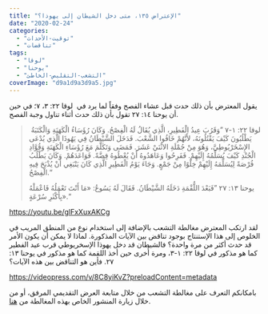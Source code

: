 ```yaml
---
title: "الإعتراض ١٣٥، متى دخل الشيطان إلى يهوذا؟"
date: "2020-02-24"
categories: 
  - "توقيت-الأحداث"
  - "تناقضات"
tags: 
  - "لوقا"
  - "يوحنا"
  - "التشعب-التقليص-الخاطئ"
coverImage: "d9a1d9a3d9a5.jpg"
---
```


يقول المعترض بأن ذلك حدث قبل عشاء الفصح وفقاً لما يرد في  لوقا ٢٢: ٣، ٧؛ في حين أن يوحنا ١٤: ٢٧ تقول بأن ذلك حدث أثناء تناول وجبة الفصح.

>  لوقا ٢٢: ١-٧ ”وَقَرُبَ عِيدُ الْفَطِيرِ، الَّذِي يُقَالُ لَهُ الْفِصْحُ. وَكَانَ رُؤَسَاءُ الْكَهَنَةِ وَالْكَتَبَةُ يَطْلُبُونَ كَيْفَ يَقْتُلُونَهُ، لأَنَّهُمْ خَافُوا الشَّعْبَ. فَدَخَلَ الشَّيْطَانُ فِي يَهُوذَا الَّذِي يُدْعَى الإِسْخَرْيُوطِيَّ، وَهُوَ مِنْ جُمْلَةِ الاثْنَيْ عَشَرَ. فَمَضَى وَتَكَلَّمَ مَعَ رُؤَسَاءِ الْكَهَنَةِ وَقُوَّادِ الْجُنْدِ كَيْفَ يُسَلِّمُهُ إِلَيْهِمْ. فَفَرِحُوا وَعَاهَدُوهُ أَنْ يُعْطُوهُ فِضَّةً. فَوَاعَدَهُمْ. وَكَانَ يَطْلُبُ فُرْصَةً لِيُسَلِّمَهُ إِلَيْهِمْ خِلْوًا مِنْ جَمْعٍ. وَجَاءَ يَوْمُ الْفَطِيرِ الَّذِي كَانَ يَنْبَغِي أَنْ يُذْبَحَ فِيهِ الْفِصْحُ.“
> 
> يوحنا ١٣: ٢٧ ”فَبَعْدَ اللُّقْمَةِ دَخَلَهُ الشَّيْطَانُ. فَقَالَ لَهُ يَسُوعُ: «مَا أَنْتَ تَعْمَلُهُ فَاعْمَلْهُ بِأَكْثَرِ سُرْعَةٍ».“

https://youtu.be/glFxXuxAKCg

لقد ارتكب المعترض مغالطة التشعب بالإضافة إلى استخدام نوع من المنطق المريب في الخلوص إلى هذا الإستنتاج بوجود تناقض بين الآيات المذكورة. لماذا لا يمكن أن يكون الأمر قد حدث أكثر من مرة واحدة؟ فالشيطان قد دخل يهوذا الإسخريوطي قرب عيد الفطير كما هو مذكور في لوقا ٢٢: ١-٣، ومرة أُخرى حين أخذ اللقمة كما هو مذكور في يوحنا ١٣: ٢٧. فأين هو التناقض بين هذه الآيات؟

https://videopress.com/v/8C8yiKvZ?preloadContent=metadata

  
بامكانكم التعرف على مغالطة التشعب من خلال متابعة العرض التقديمي المرفق، أو من خلال زيارة المنشور الخاص بهذه المغالطة من [هنا](https://reasonofhope.com/2019/07/25/bifurcation/).
